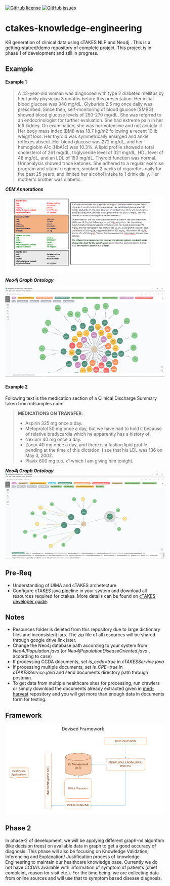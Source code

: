 
[![GitHub license](https://img.shields.io/github/license/sanariaz154/Valar-Dohaeris?style=plastic)](https://github.com/sanariaz154/Valar-Dohaeris/blob/master/LICENSE) [![GitHub issues](https://img.shields.io/github/issues/sanariaz154/Valar-Dohaeris?style=plastic)](https://github.com/sanariaz154/Valar-Dohaeris/issues)

# ctakes-knowledge-engineering
KB generation of clinical data using cTAKES NLP and Neo4j . This is a getting-statred/demo repository of complete project. This project is in phase 1 of development and still in progress. 

## Example 

#### Example 1

> A 43-year-old woman was diagnosed with type 2 diabetes mellitus by her family physician 3 months before this presentation. Her initial blood glucose was 340 mg/dL.       Glyburide 2.5 mg once daily was prescribed. Since then, self-monitoring of blood glucose (SMBG) showed blood glucose levels of 250-270 mg/dL. She was referred to an endocrinologist for further evaluation. She had extreme pain in her left kidney.
On examination, she was normotensive and not acutely ill. Her body mass index (BMI) was 18.7 kg/m2 following a recent 10 lb weight loss. Her thyroid was symmetrically enlarged and ankle reflexes absent. Her blood glucose was 272 mg/dL, and her hemoglobin A1c (HbA1c) was 10.3%. A lipid profile showed a total cholesterol of 261 mg/dL, triglyceride level of 321 mg/dL, HDL level of 48 mg/dL, and an LDL of 150 mg/dL. Thyroid function was normal. Urinanalysis showed trace ketones. 
She adhered to a regular exercise program and vitamin regimen, smoked 2 packs of cigarettes daily for the past 25 years, and limited her alcohol intake to 1 drink daily. Her mother's brother was diabetic. 

**_CEM Annotations_**

<img src="https://github.com/sanariaz154/Valar-Dohaeris/blob/master/imgs/cem-annotations-ex2.PNG?raw=true" />

**_Neo4j Graph Ontology_**

<img src="https://github.com/sanariaz154/Valar-Dohaeris/blob/master/imgs/ex2.png?raw=true" />

#### Example 2 
Following text is the medication section of a Clinical Discharge Summary taken from mtsamples.com:
> **MEDICATIONS ON TRANSFER**: 
>  - Aspirin 325 mg once a day. 
>  - Metoprolol 50 mg once a day, but we have had to hold it because of relative bradycardia which he apparently has a history of. 
>  - Nexium 40 mg once a day. 
>  - Zocor 40 mg once a day, and there is a fasting lipid profile pending at the time of this dictation.  I see that his LDL was 136 on May 3, 2002. 
>  - Plavix 600 mg p.o. x1 which I am giving him tonight.

**_Neo4j Graph Ontology_**
<img src="https://github.com/sanariaz154/Valar-Dohaeris/blob/master/imgs/ex1.png?raw=true" />

## Pre-Req
* Understanding of UIMA and cTAKES archetecture
* Configure cTAKES java pipeline in your system and download all resources required for ctakes. More details can be found on [cTAKES developer guide](https://cwiki.apache.org/confluence/display/CTAKES/cTAKES+3.2+Developer+Install+Guide).

## Notes
* Resources folder is deleted from this repository due to large dictionary files and inconsistent jars. The zip file of all resources will be shared through google drive link later. 
* Change the Neo4j database path according to your system from _Neo4JPopulation.java_ (or _Neo4jPopulationDiseaseOriented.java_ , according to case)
* If processing CCDA documents, set _is_ccda=true_ in _cTAKESService.java_
* If processing multiple documents, set _is_CPE=true_ in _cTAKESService.java_ and send documents directory path through postman.
* To get data from multiple healthcare sites for processing, run crawlers  or simply download the documents already extracted given in [med-harvest](https://github.com/sanariaz154/med-harvest) repository and you will get more than enough data in documents form for testing.

## Framework

<img src="https://github.com/sanariaz154/Valar-Dohaeris/blob/master/imgs/framewok.PNG?raw=true" />



## Phase 2

In phase-2 of development, we will be applying different graph-ml algorithm (like decision trees) on available data in graph to get a good accuracy of diagnosis. This phase will also be focusing on Knowledge Validation, Inferencing and Explanation/ Justification process of knowledge Engineering to maintain our healthcare knowledge base. Currently we do not have CCDA’s available with information of symptom of patients (chief complaint, reason for visit etc.). For the time being, we are collecting data from online sources and will use that to symptom based disease diagnosis.



